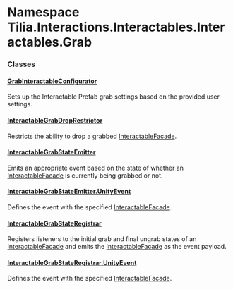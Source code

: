 # Namespace Tilia.Interactions.Interactables.Interactables.Grab

### Classes

#### [GrabInteractableConfigurator]

Sets up the Interactable Prefab grab settings based on the provided user settings.

#### [InteractableGrabDropRestrictor]

Restricts the ability to drop a grabbed [InteractableFacade].

#### [InteractableGrabStateEmitter]

Emits an appropriate event based on the state of whether an [InteractableFacade] is currently being grabbed or not.

#### [InteractableGrabStateEmitter.UnityEvent]

Defines the event with the specified [InteractableFacade].

#### [InteractableGrabStateRegistrar]

Registers listeners to the initial grab and final ungrab states of an [InteractableFacade] and emits the [InteractableFacade] as the event payload.

#### [InteractableGrabStateRegistrar.UnityEvent]

Defines the event with the specified [InteractableFacade].

[GrabInteractableConfigurator]: GrabInteractableConfigurator.md
[InteractableGrabDropRestrictor]: InteractableGrabDropRestrictor.md
[InteractableFacade]: ../../Interactables/InteractableFacade.md
[InteractableGrabStateEmitter]: InteractableGrabStateEmitter.md
[InteractableGrabStateEmitter.UnityEvent]: InteractableGrabStateEmitter.UnityEvent.md
[InteractableGrabStateRegistrar]: InteractableGrabStateRegistrar.md
[InteractableGrabStateRegistrar.UnityEvent]: InteractableGrabStateRegistrar.UnityEvent.md
